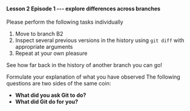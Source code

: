 #### Lesson 2 Episode 1 --- explore differences across branches
Please perform the following tasks individually
    
1. Move to branch B2
2. Inspect several previous versions in the history using 
`git diff` with appropriate arguments
3. Repeat at your own pleasure

See how far back in the history of another branch you can go!

Formulate your explanation of what you have observed
The following questions are two sides of the same coin:
* **What did you ask Git to do?**
* **What did Git do for you?**
